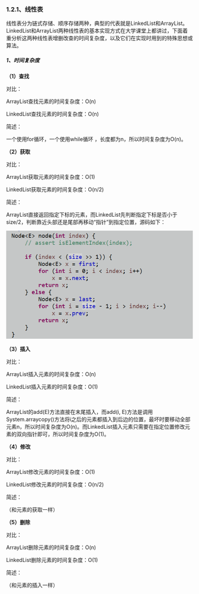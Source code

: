 ### 1.2.1、线性表

线性表分为链式存储、顺序存储两种，典型的代表就是LinkedList和ArrayList。LinkedList和ArrayList两种线性表的基本实现方式在大学课堂上都讲过，下面着重分析这两种线性表增删改查的时间复杂度，以及它们在实现时用到的特殊思想或算法。

##### 1、时间复杂度

**（1）查找**

对比：

ArrayList查找元素的时间复杂度：O\(n\)

LinkedList查找元素的时间复杂度：O\(n\)

简述：

一个使用for循环，一个使用while循环 ，长度都为n，所以时间复杂度为O\(n\)。

**（2）获取**

对比：

ArrayList获取元素的时间复杂度：O\(1\)

LinkedList获取元素的时间复杂度：O\(n/2\)

简述：

ArrayList直接返回指定下标的元素，而LinkedList先判断指定下标是否小于size/2，判断靠近头部还是尾部再移动“指针”到指定位置，源码如下：

![](/assets/linkedList-get%28%29.png)

**（3）插入**

对比：

ArrayList插入元素的时间复杂度：O\(n\)

LinkedList插入元素的时间复杂度：O\(1\)

简述：

ArrayList的add\(E\)方法直接在末尾插入，而add\(i, E\)方法是调用System.arraycopy\(\)方法将i之后的元素都插入到后边的位置，最坏时要移动全部元素n，所以时间复杂度为O\(n\)。而LinkedList插入元素只需要在指定位置修改元素的双向指针即可，所以时间复杂度为O\(1\)。

**（4）修改**

对比：

ArrayList修改元素的时间复杂度：O\(1\)

LinkedList修改元素的时间复杂度：O\(n/2\)

简述：

（和元素的获取一样）

**（5）删除**

对比：

ArrayList删除元素的时间复杂度：O\(n\)

LinkedList删除元素的时间复杂度：O\(1\)

简述：

（和元素的插入一样）











